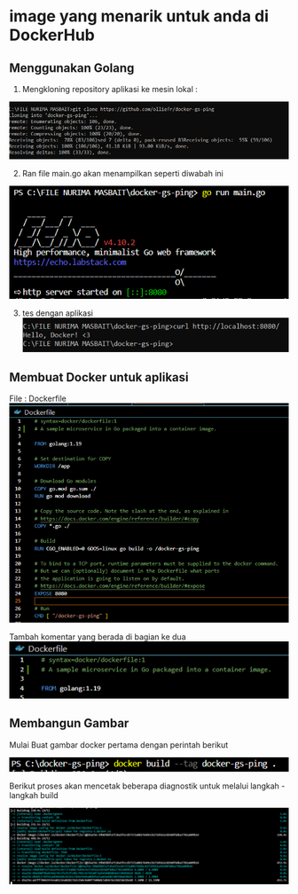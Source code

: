 # image yang menarik untuk anda di DockerHub
## Menggunakan Golang 
1. Mengkloning repository aplikasi ke mesin lokal :

![img](foto7/01.png)

2. Ran file main.go akan menampilkan seperti diwabah ini

![img](foto7/02.png)

3. tes dengan aplikasi 
![img](foto7/03.png)

## Membuat Docker untuk aplikasi

File : Dockerfile
![img](foto7/04.png)

Tambah komentar yang berada di bagian ke dua
![img](foto7/05.png)

## Membangun Gambar
Mulai Buat gambar docker pertama dengan perintah berikut

![img](foto7/06.png)

Berikut proses akan mencetak beberapa diagnostik untuk melalui langkah - langkah build

![img](foto7/07.png)
